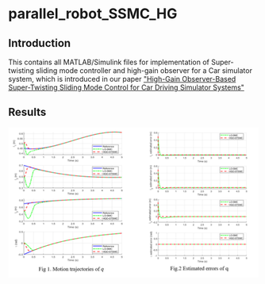 # parallel_robot_SSMC_HG

## Introduction

This contains all MATLAB/Simulink files for implementation of Super-twisting sliding mode controller and high-gain observer for a Car simulator system, which is introduced in our paper ["High-Gain Observer-Based Super-Twisting Sliding Mode Control for Car Driving Simulator Systems"](https://ieeexplore.ieee.org/document/9989305)

## Results
![image](figure5.png)
